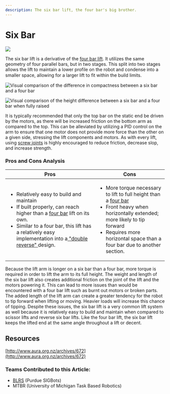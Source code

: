 ```yaml
---
description: The six bar lift, the four bar's big brother.
---
```


# Six Bar

![](../../.gitbook/assets/tu\_atlas\_v1\_lift.jpg)

The six bar lift is a derivative of the [four bar lift](four-bar.md). It utilizes the same geometry of four parallel bars, but in two stages. This split into two stages allows the lift to maintain a lower profile on the robot and condense into a smaller space, allowing for a larger lift to ﬁt within the build limits.

![Visual comparison of the difference in compactness between a six bar and a four bar](<../../.gitbook/assets/six\_bar\_height2 (1).png>)

![Visual comparison of the height difference between a six bar and a four bar when fully raised](../../.gitbook/assets/six\_bar\_height.png)

It is typically recommended that only the top bar on the static end be driven by the motors, as there will be increased friction on the bottom arm as compared to the top. This can be alleviated by utilizing a PID control on the arm to ensure that one motor does not provide more force than the other on a given side, stressing the lift components and motors. As with every lift, using [screw joints](../vex-joints.md#single-bearing-screw-joint) is highly encouraged to reduce friction, decrease slop, and increase strength.

### Pros and Cons Analysis

| Pros                                                                                                                                                                                                                                                                                                                         | Cons                                                                                                                                                                                                                                                               |
| ---------------------------------------------------------------------------------------------------------------------------------------------------------------------------------------------------------------------------------------------------------------------------------------------------------------------------- | ------------------------------------------------------------------------------------------------------------------------------------------------------------------------------------------------------------------------------------------------------------------ |
| <ul><li>Relatively easy to build and maintain</li><li>If built properly, can reach higher than a <a href="four-bar.md">four bar</a> lift on its own.</li><li>Similar to a four bar, this lift has a relatively easy implementation into a<a href="dr4b.md#the-double-reverse-design"> "double reverse" </a>design.</li></ul> | <ul><li>More torque necessary to lift to full height than a <a href="four-bar.md">four bar</a></li><li>Front heavy when horizontally extended; more likely to tip forward</li><li>Requires more horizontal space than a four bar due to another section.</li></ul> |

Because the lift arm is longer on a six bar than a four bar, more torque is required in order to lift the arm to its full height. The weight and length of the six bar lift also creates additional friction on the joint of the lift and the motors powering it. This can lead to more issues than would be encountered with a four bar lift such as burnt out motors or broken parts. The added length of the lift arm can create a greater tendency for the robot to tip forward when lifting or moving. Heavier loads will increase this chance of tipping. Despite these issues, the six bar lift is a very common lift system as well because it is relatively easy to build and maintain when compared to scissor lifts and reverse six bar lifts. Like the four bar lift, the six bar lift keeps the lifted end at the same angle throughout a lift or decent.

## Resources

[http://www.aura.org.nz/archives/672](http://www.aura.org.nz/archives/672)



### Teams Contributed to this Article:

* [BLRS](https://purduesigbots.com) (Purdue SIGBots)
* MTBR (University of Michigan Task Based Robotics)&#x20;
